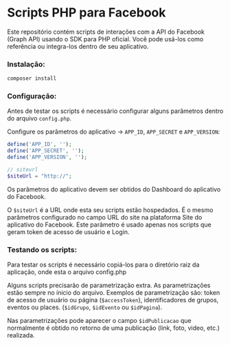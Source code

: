 # Scripts PHP para Facebook

Este repositório contém scripts de interações com a API do Facebook (Graph API) usando o SDK para PHP oficial. Você pode usá-los como referência ou integra-los dentro de seu aplicativo.

### Instalação:

```sh
composer install
```

### Configuração:

Antes de testar os scripts é necessário configurar alguns parâmetros dentro do arquivo `config.php`. 

Configure os parâmetros do aplicativo -> `APP_ID`, `APP_SECRET` e `APP_VERSION`:

```php
define('APP_ID', '');
define('APP_SECRET', '');
define('APP_VERSION', '');

// siteurl
$siteUrl = "http://";
```

Os parâmetros do aplicativo devem ser obtidos do Dashboard do aplicativo do Facebook.

O `$siteUrl` é a URL onde esta seu scripts estão hospedados. É o mesmo parâmetros configurado no campo URL do site na plataforma Site do aplicativo do Facebook. Este parâmetro é usado apenas nos scripts que geram token de acesso de usuário e Login.


### Testando os scripts:

Para testar os scripts é necessário copiá-los para o diretório raiz da aplicação, onde esta o arquivo config.php

Alguns scripts precisarão de parametrização extra. As parametrizações estão sempre no ínicio do arquivo. Exemplos de parametrização são: token de acesso de usuário ou página (`$accessToken`), identificadores de grupos, eventos ou places. (`$idGrupo`, `$idEvento` ou `$idPagina`).

Nas parametrizações pode aparecer o campo `$idPublicacao` que normalmente é obtido no retorno de uma publicação (link, foto, video, etc.) realizada.
